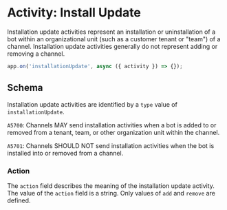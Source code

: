 # Activity: Install Update

Installation update activities represent an installation or uninstallation of a bot within an organizational unit (such as a customer tenant or "team") of a channel. Installation update activities generally do not represent adding or removing a channel.

<!-- langtabs-start -->
```typescript
app.on('installationUpdate', async ({ activity }) => {});
```
<!-- langtabs-end -->

## Schema

Installation update activities are identified by a `type` value of `installationUpdate`.

`A5700`: Channels MAY send installation activities when a bot is added to or removed from a tenant, team, or other organization unit within the channel.

`A5701`: Channels SHOULD NOT send installation activities when the bot is installed into or removed from a channel.

### Action

The `action` field describes the meaning of the installation update activity. The value of the `action` field is a string. Only values of `add` and `remove` are defined.
